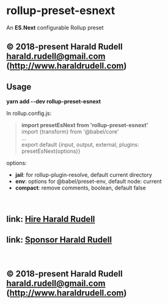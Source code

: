 <h1>rollup-preset-esnext</h1>

An **ES.Next** configurable Rollup preset

## © 2018-present Harald Rudell <harald.rudell@gmail.com> (http://www.haraldrudell.com)

<h2>Usage</h2>

**yarn add --dev rollup-preset-esnext**

In rollup.config.js:

<blockquote><strong>import presetEsNext from 'rollup-preset-esnext'</strong><br />
import {transform} from '@babel/core'<br />
…<br />
export default {input, output, external, plugins: presetEsNext(options)}</strong></blockquote>

options:

* **jail**: for rollup-plugin-resolve, default current directory
* **env**: options for @babel/preset-env, default node: current
* **compact**: remove comments, boolean, default false

&emsp;

## link: [Hire Harald Rudell](https://hire.surge.sh/)

## link: [Sponsor Harald Rudell](https://www.gofundme.com/san-francisco-revenge-crime-victim/)

&emsp;

## © 2018-present Harald Rudell <harald.rudell@gmail.com> (http://www.haraldrudell.com)
